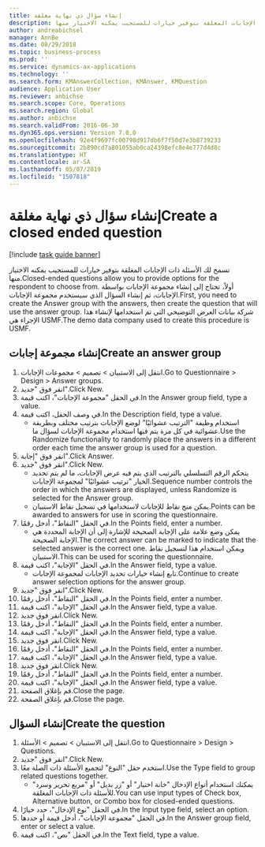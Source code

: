 ```yaml
---
title: إنشاء سؤال ذي نهاية مغلقة
description: تسمح لك الأسئلة ذات الإجابات المغلقة بتوفير خيارات للمستجيب يمكنه الاختيار منها.
author: andreabichsel
manager: AnnBe
ms.date: 08/29/2018
ms.topic: business-process
ms.prod: ''
ms.service: dynamics-ax-applications
ms.technology: ''
ms.search.form: KMAnswerCollection, KMAnswer, KMQuestion
audience: Application User
ms.reviewer: anbichse
ms.search.scope: Core, Operations
ms.search.region: Global
ms.author: anbichse
ms.search.validFrom: 2016-06-30
ms.dyn365.ops.version: Version 7.0.0
ms.openlocfilehash: 92e4f9697fc00798d917db6f7f50d7e3b8739233
ms.sourcegitcommit: 2b890cd7a801055ab0ca24398efc8e4e777d4d8c
ms.translationtype: HT
ms.contentlocale: ar-SA
ms.lasthandoff: 05/07/2019
ms.locfileid: "1507818"
---
```

# <a name="create-a-closed-ended-question"></a><span data-ttu-id="119f9-103">إنشاء سؤال ذي نهاية مغلقة</span><span class="sxs-lookup"><span data-stu-id="119f9-103">Create a closed ended question</span></span>

[!include [task guide banner](../../includes/task-guide-banner.md)]

<span data-ttu-id="119f9-104">تسمح لك الأسئلة ذات الإجابات المغلقة بتوفير خيارات للمستجيب يمكنه الاختيار منها.</span><span class="sxs-lookup"><span data-stu-id="119f9-104">Closed-ended questions allow you to provide options for the respondent to choose from.</span></span> <span data-ttu-id="119f9-105">أولاً، تحتاج إلى إنشاء مجموعة الإجابات بواسطة الإجابات، ثم إنشاء السؤال الذي سيستخدم مجموعة الإجابات.</span><span class="sxs-lookup"><span data-stu-id="119f9-105">First, you need to create the Answer group with the answers, then create the question that will use the answer group.</span></span> <span data-ttu-id="119f9-106">شركة بيانات العرض التوضيحي التي تم استخدامها لإنشاء هذا الإجراء هي USMF.</span><span class="sxs-lookup"><span data-stu-id="119f9-106">The demo data company used to create this procedure is USMF.</span></span>


## <a name="create-an-answer-group"></a><span data-ttu-id="119f9-107">إنشاء مجموعة إجابات</span><span class="sxs-lookup"><span data-stu-id="119f9-107">Create an answer group</span></span>
1. <span data-ttu-id="119f9-108">انتقل إلى الاستبيان > تصميم > مجموعات الإجابات.</span><span class="sxs-lookup"><span data-stu-id="119f9-108">Go to Questionnaire > Design > Answer groups.</span></span>
2. <span data-ttu-id="119f9-109">انقر فوق "جديد".</span><span class="sxs-lookup"><span data-stu-id="119f9-109">Click New.</span></span>
3. <span data-ttu-id="119f9-110">في الحقل "مجموعة الإجابات"، اكتب قيمة.</span><span class="sxs-lookup"><span data-stu-id="119f9-110">In the Answer group field, type a value.</span></span>
4. <span data-ttu-id="119f9-111">في وصف الحقل، اكتب قيمة.</span><span class="sxs-lookup"><span data-stu-id="119f9-111">In the Description field, type a value.</span></span>
    * <span data-ttu-id="119f9-112">استخدام وظيفة "الترتيب عشوائيًا‬" لوضع الإجابات بترتيب مختلف وبطريقة عشوائية في كل مرة يتم فيها استخدام مجموعة الإجابات لسؤال ما.</span><span class="sxs-lookup"><span data-stu-id="119f9-112">Use the Randomize functionality to randomly place the answers in a different order each time the answer group is used for a question.</span></span>  
5. <span data-ttu-id="119f9-113">انقر فوق "إجابة".</span><span class="sxs-lookup"><span data-stu-id="119f9-113">Click Answer.</span></span>
6. <span data-ttu-id="119f9-114">انقر فوق "جديد".</span><span class="sxs-lookup"><span data-stu-id="119f9-114">Click New.</span></span>
    * <span data-ttu-id="119f9-115">يتحكم الرقم التسلسلي بالترتيب الذي يتم فيه عرض الإجابات، ما لم يتم تحديد الخيار "ترتيب عشوائيًا" لمجموعة الإجابات.</span><span class="sxs-lookup"><span data-stu-id="119f9-115">Sequence number controls the order in which the answers are displayed, unless Randomize is selected for the Answer group.</span></span>  
    * <span data-ttu-id="119f9-116">يمكن منح نقاط للإجابات لاستخدامها في تسجيل نقاط الاستبيان.</span><span class="sxs-lookup"><span data-stu-id="119f9-116">Points can be awarded to answers for use in scoring the questionnaire.</span></span>  
7. <span data-ttu-id="119f9-117">في الحقل "النقاط‬"، أدخل رقمًا.</span><span class="sxs-lookup"><span data-stu-id="119f9-117">In the Points field, enter a number.</span></span>
    * <span data-ttu-id="119f9-118">يمكن وضع علامة على الإجابة الصحيحة للإشارة إلى أن الإجابة المحددة هي الإجابة الصحيحة.</span><span class="sxs-lookup"><span data-stu-id="119f9-118">The correct answer can be marked to indicate that the selected answer is the correct one.</span></span> <span data-ttu-id="119f9-119">ويمكن استخدام هذا لتسجيل نقاط الاستبيان.</span><span class="sxs-lookup"><span data-stu-id="119f9-119">This can be used for scoring the questionnaire.</span></span>  
8. <span data-ttu-id="119f9-120">في الحقل "الإجابة‬"، اكتب قيمة.</span><span class="sxs-lookup"><span data-stu-id="119f9-120">In the Answer field, type a value.</span></span>
    * <span data-ttu-id="119f9-121">تابع إنشاء خيارات تحديد الإجابات لمجموعة الإجابات.</span><span class="sxs-lookup"><span data-stu-id="119f9-121">Continue to create answer selection options for the answer group.</span></span>  
9. <span data-ttu-id="119f9-122">انقر فوق "جديد".</span><span class="sxs-lookup"><span data-stu-id="119f9-122">Click New.</span></span>
10. <span data-ttu-id="119f9-123">في الحقل "النقاط‬"، أدخل رقمًا.</span><span class="sxs-lookup"><span data-stu-id="119f9-123">In the Points field, enter a number.</span></span>
11. <span data-ttu-id="119f9-124">في الحقل "الإجابة‬"، اكتب قيمة.</span><span class="sxs-lookup"><span data-stu-id="119f9-124">In the Answer field, type a value.</span></span>
12. <span data-ttu-id="119f9-125">انقر فوق جديد.</span><span class="sxs-lookup"><span data-stu-id="119f9-125">Click New.</span></span>
13. <span data-ttu-id="119f9-126">في الحقل "النقاط‬"، أدخل رقمًا.</span><span class="sxs-lookup"><span data-stu-id="119f9-126">In the Points field, enter a number.</span></span>
14. <span data-ttu-id="119f9-127">في الحقل "الإجابة‬"، اكتب قيمة.</span><span class="sxs-lookup"><span data-stu-id="119f9-127">In the Answer field, type a value.</span></span>
15. <span data-ttu-id="119f9-128">انقر فوق جديد.</span><span class="sxs-lookup"><span data-stu-id="119f9-128">Click New.</span></span>
16. <span data-ttu-id="119f9-129">في الحقل "النقاط‬"، أدخل رقمًا.</span><span class="sxs-lookup"><span data-stu-id="119f9-129">In the Points field, enter a number.</span></span>
17. <span data-ttu-id="119f9-130">في الحقل "الإجابة‬"، اكتب قيمة.</span><span class="sxs-lookup"><span data-stu-id="119f9-130">In the Answer field, type a value.</span></span>
18. <span data-ttu-id="119f9-131">انقر فوق جديد.</span><span class="sxs-lookup"><span data-stu-id="119f9-131">Click New.</span></span>
19. <span data-ttu-id="119f9-132">في الحقل "النقاط‬"، أدخل رقمًا.</span><span class="sxs-lookup"><span data-stu-id="119f9-132">In the Points field, enter a number.</span></span>
20. <span data-ttu-id="119f9-133">في الحقل "الإجابة‬"، اكتب قيمة.</span><span class="sxs-lookup"><span data-stu-id="119f9-133">In the Answer field, type a value.</span></span>
21. <span data-ttu-id="119f9-134">قم بإغلاق الصفحة.</span><span class="sxs-lookup"><span data-stu-id="119f9-134">Close the page.</span></span>
22. <span data-ttu-id="119f9-135">قم بإغلاق الصفحة.</span><span class="sxs-lookup"><span data-stu-id="119f9-135">Close the page.</span></span>

## <a name="create-the-question"></a><span data-ttu-id="119f9-136">إنشاء السؤال</span><span class="sxs-lookup"><span data-stu-id="119f9-136">Create the question</span></span>
1. <span data-ttu-id="119f9-137">انتقل إلى الاستبيان > تصميم > الأسئلة.</span><span class="sxs-lookup"><span data-stu-id="119f9-137">Go to Questionnaire > Design > Questions.</span></span>
2. <span data-ttu-id="119f9-138">انقر فوق "جديد".</span><span class="sxs-lookup"><span data-stu-id="119f9-138">Click New.</span></span>
3. <span data-ttu-id="119f9-139">استخدم حقل "النوع" لتجميع الأسئلة ذات الصلة معًا.</span><span class="sxs-lookup"><span data-stu-id="119f9-139">Use the Type field to group related questions together.</span></span>
    * <span data-ttu-id="119f9-140">يمكنك استخدام أنواع الإدخال "خانة اختيار" أو "زر بديل" أو "مربع تحرير وسرد‬" للأسئلة ذات الإجابات المغلقة.</span><span class="sxs-lookup"><span data-stu-id="119f9-140">You can use input types of Check box, Alternative button, or Combo box for closed-ended questions.</span></span>  
4. <span data-ttu-id="119f9-141">في الحقل "نوع الإدخال"، حدد خيارًا.</span><span class="sxs-lookup"><span data-stu-id="119f9-141">In the Input type field, select an option.</span></span>
5. <span data-ttu-id="119f9-142">في الحقل "مجموعة الإجابات"، أدخل قيمة أو حددها.</span><span class="sxs-lookup"><span data-stu-id="119f9-142">In the Answer group field, enter or select a value.</span></span>
6. <span data-ttu-id="119f9-143">في الحقل "نص"، اكتب قيمة.</span><span class="sxs-lookup"><span data-stu-id="119f9-143">In the Text field, type a value.</span></span>

